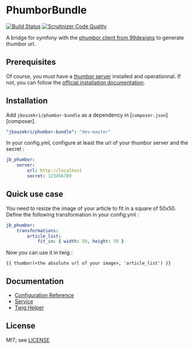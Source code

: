 PhumborBundle
=============

[![Build Status](https://travis-ci.org/jbouzekri/PhumborBundle.svg?branch=master)](https://travis-ci.org/jbouzekri/PhumborBundle)
[![Scrutinizer Code Quality](https://scrutinizer-ci.com/g/jbouzekri/PhumborBundle/badges/quality-score.png?s=a0a8958b6ab291dc6f867b7df49cf55be590c23d)](https://scrutinizer-ci.com/g/jbouzekri/PhumborBundle/)

A bridge for symfony with the [phumbor client from 99designs](https://github.com/99designs/phumbor) to generate thumbor url.

Prerequisites
-------------

Of course, you must have a [thumbor server](https://github.com/thumbor/thumbor/wiki) installed and operationnal.
If not, you can follow the [official installation documentation](https://github.com/thumbor/thumbor/wiki/Installing).

Installation
------------

Add `jbouzekri/phumbor-bundle` as a dependency in [`composer.json`][composer].

``` yml
"jbouzekri/phumbor-bundle": "dev-master"
```

In your config.yml, configure at least the url of your thumbor server and the secret :

``` yml
jb_phumbor:
    server:
        url: http://localhost
        secret: 123456789
```

Quick use case
--------------

You need to resize the image of your article to fit in a square of 50x50. Define the following transformation in your config.yml :

``` yml
jb_phumbor:
    transformations:
        article_list:
            fit_in: { width: 50, height: 50 }
```

Now you can use it in twig :

``` twig
{{ thumbor(<the absolute url of your image>, 'article_list') }}
```

Documentation
-------------

* [Configuration Reference](Resources/doc/reference.md)
* [Service](Resources/doc/service.md)
* [Twig Helper](Resources/doc/twig_helper.md)

License
-------

MIT; see [LICENSE](LICENSE)